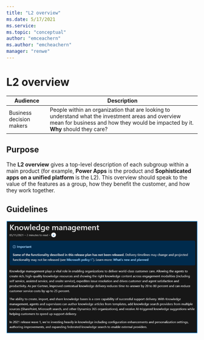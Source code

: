 ```yaml
---
title: "L2 overview"
ms.date: 5/17/2021
ms.service: 
ms.topic: "conceptual"
author: "emceachern"
ms.author: "emcheachern"
manager: "renwe"
---
```



# L2 overview

| Audience | Description |
|-------------|------------|
| Business decision makers | People within an organization that are looking to understand what the investment areas and overview mean for business and how they would be impacted by it. **Why** should they care? |

## Purpose
The **L2 overview** gives a top-level description of each subgroup within a main product (for example, **Power Apps** is the product and **Sophisticated apps on a unified platform** is the L2). This overview should speak to the value of the features as a group, how they benefit the customer, and how they work together.

## Guidelines

[![Example of an L2 overview](media/L2overview.png "Example of an L2 overview")](https://docs.microsoft.com/dynamics365-release-plan/2021wave1/service/dynamics365-customer-service/knowledge-management)




